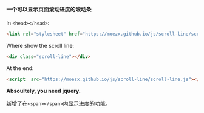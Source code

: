 #### 一个可以显示页面滚动进度的滚动条

In `<head></head>`:

```html
<link rel="stylesheet" href="https://moezx.github.io/js/scroll-line/scroll-line.css">
```

Where show the scroll line:

```html
<div class="scroll-line"></div>
```

At the end:

```html
<script  src="https://moezx.github.io/js/scroll-line/scroll-line.js"></script>
```

**Absoultely, you need jquery.**

新增了在`<span></span>`内显示进度的功能。
